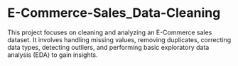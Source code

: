 # E-Commerce-Sales_Data-Cleaning
This project focuses on cleaning and analyzing an E-Commerce sales dataset.  It involves handling missing values, removing duplicates, correcting data types, detecting outliers, and performing basic exploratory data analysis (EDA) to gain insights.
